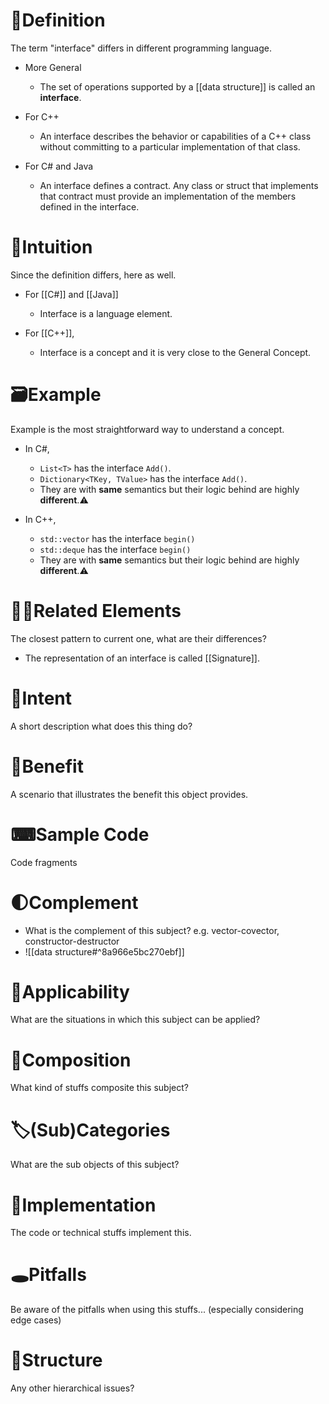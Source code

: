 # 📝Definition
The term "interface" differs in different programming language.
- More General
    - The set of operations supported by a [[data structure]] is called an **interface**.
    
- For C++
    - An interface describes the behavior or capabilities of a C++ class without committing to a particular implementation of that class.
    
- For C# and Java
    - An interface defines a contract. Any class or struct that implements that contract must provide an implementation of the members defined in the interface.
    
# 🧠Intuition
Since the definition differs, here as well.
- For [[C#]] and [[Java]]
    - Interface is a language element.
    
- For [[C++]],
    - Interface is a concept and it is very close to the General Concept.
    
# 🗃Example
Example is the most straightforward way to understand a concept.
- In C#,
    - `List<T>` has the interface `Add()`.
    - `Dictionary<TKey, TValue>` has the interface `Add()`.
    - They are with **same** semantics but their logic behind are highly **different**.⚠
    
- In C++,
    - `std::vector` has the interface `begin()`
    - `std::deque` has the interface `begin()`
    - They are with **same** semantics but their logic behind are highly **different**.⚠
    
# 🙋‍♂️Related Elements
 The closest pattern to current one, what are their differences?
- The representation of an interface is called [[Signature]].

# 🎯Intent
 A short description what does this thing do?

# 🚀Benefit
 A scenario that illustrates the benefit this object provides.

# ⌨Sample Code
 Code fragments

# 🌓Complement
- What is the complement of this subject? e.g. vector-covector, constructor-destructor
- ![[data structure#^8a966e5bc270ebf]]

# 🤳Applicability
 What are the situations in which this subject can be applied?

# 🧪Composition
What kind of stuffs composite this subject?

# 🏷(Sub)Categories
What are the sub objects of this subject?

# 🔎Implementation
 The code or technical stuffs implement this.

# 🕳Pitfalls
Be aware of the pitfalls when using this stuffs... (especially considering edge cases)

# 🧱Structure
Any other hierarchical issues?

